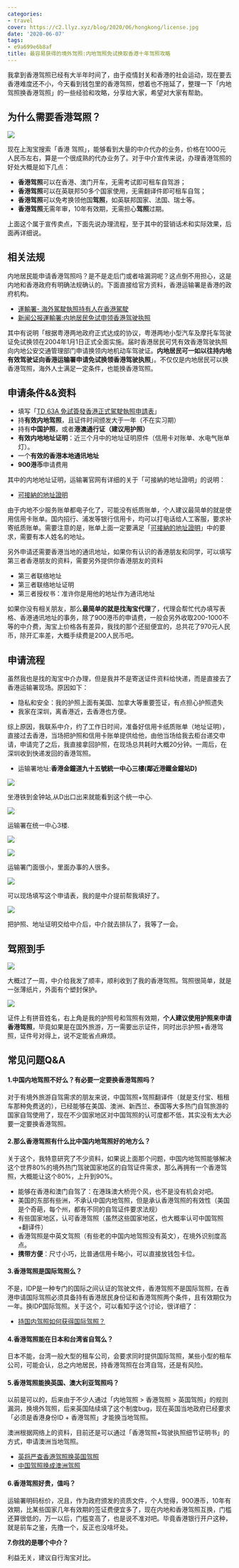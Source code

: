 ```yaml
---
categories:
- travel
cover: https://c2.llyz.xyz/blog/2020/06/hongkong/license.jpg
date: '2020-06-07'
tags:
- e9a699e6b8af
title: 最容易获得的境外驾照:内地驾照免试换取香港十年驾照攻略
---
```


我拿到香港驾照已经有大半年时间了，由于疫情封关和香港的社会运动，现在要去香港难度还不小，今天看到钱包里的香港驾照，想着也不拖延了，整理一下「内地驾照换香港驾照」的一些经验和攻略，分享给大家，希望对大家有帮助。

## 为什么需要香港驾照？

![](https://c2.llyz.xyz/blog/2020/06/hongkong/hk-1.jpg)

现在上淘宝搜索「香港 驾照」，能够看到大量的中介代办的业务，价格在1000元人民币左右，算是一个很成熟的代办业务了。对于中介宣传来说，办理香港驾照的好处大概是如下几点：

- **香港驾照**可以在香港、澳门开车，无需考试即可租车自驾游；
- **香港驾照**可以在英联邦50多个国家使用，无需翻译件即可租车自驾；
- **香港驾照**可以免考换领他国**驾照**，如英联邦国家、法国、瑞士等。
- **香港驾照**无需年审，10年有效期，无需担心**驾照**过期。

上面这个属于宣传卖点，下面先说办理流程，至于其中的营销话术和实际效果，后面再详细说。

## 相关法规

内地居民能申请香港驾照吗？是不是走后门或者啥漏洞呢？这点倒不用担心，这是内地和香港政府有明确法规确认的。下面直接给官方资料，香港运输署是香港的政府机构。

- [運輸署- 海外駕駛執照持有人在香港駕駛](https://www.td.gov.hk/tc/public_services/licences_and_permits/driving_licences/how_to_apply_for_a_driving_licence/driving_in_hong_kong_for_overseas_driving_licence_/index.html)
- [新闻公报運輸署:内地居民免试申领香港驾驶执照](https://www.td.gov.hk/sc/publications_and_press_releases/press_releases/transport_department/index_id_161.html)

其中有说明「根据粤港两地政府正式达成的协议，粤港两地小型汽车及摩托车驾驶证免试换领在2004年1月1日正式全面实施。届时香港居民可凭有效香港驾驶执照向内地公安交通管理部门申请换领内地机动车驾驶证。**内地居民可一如以往持内地有效驾驶证向香港运输署申请免试换领香港驾驶执照**」。不仅仅是内地居民可以换香港驾照，海外人士满足一定条件，也能换香港驾照。

## 申请条件&&资料

- 填写「[TD 63A 免試簽發香港正式駕駛執照申請表](https://www.td.gov.hk/filemanager/common/td63a(2017.11)_e-fillable_chi.pdf)」
- 持**有效内地驾照**，且证件时间颁发大于一年（不在实习期）
- 持有**中国护照**，或者**港澳通行证（建议用护照）**
- **有效内地地址证明**：近三个月中的地址证明原件（信用卡对账单、水电气账单灯）。
- 一个**有效的香港本地通讯地址**
- **900港币**申请费用

其中的内地地址证明，运输署官网有详细的关于「可接納的地址證明」的说明：

- [可接納的地址證明](https://www.td.gov.hk/tc/public_services/licences_and_permits/proof_of_address/index.html#apoa)

由于内地不少服务账单都电子化了，可能没有纸质账单，个人建议最简单的就是使用信用卡账单。国内招行、浦发等银行信用卡，均可以打电话给人工客服，要求补寄纸质账单。需要注意的是，账单上面一定要满足「[可接納的地址證明](https://www.td.gov.hk/tc/public_services/licences_and_permits/proof_of_address/index.html#apoa)」中的要求，需要有本人姓名的地址。

另外申请还需要香港当地的通讯地址，如果你有认识的香港朋友和同学，可以填写第三者香港朋友的资料，需要另外提供你香港朋友的资料

- 第三者联络地址
- 第三者联络地址证明
- 第三者授权书：准许你是用他的地址作为通讯地址

如果你没有相关朋友，那么**最简单的就是找淘宝代理**了，代理会帮忙代办填写表格、香港通讯地址的事务，除了900港币的申请费，一般会另外收取200-1000不等的中介费，淘宝上价格各有差异，我找的那个还挺便宜的，总共花了970元人民币，除开汇率差，大概手续费是200人民币吧。

## 申请流程

虽然我也是找的淘宝中介办理，但是我并不是寄送证件资料给快递，而是直接去了香港运输署现场。原因如下：

- 隐私和安全：我的护照上面有美国、加拿大等重要签证，有点担心护照遗失
- 我家在深圳，离香港近，去香港也方便。

综上原因，我联系中介，约了工作日时间，准备好信用卡纸质账单（地址证明），直接过去香港，当场把护照和信用卡账单提供给他，由他当场给我去柜台递交申请，申请完了之后，我直接拿回护照，在现场总共耗时大概20分钟。一周后，在深圳收到快递发回的香港驾照。

- 运输署地址:**香港金鐘道九十五號統一中心三樓(鄰近港鐵金鐘站D)**

![](https://c2.llyz.xyz/blog/2020/06/hongkong/l-12.JPG)

坐港铁到金钟站,从D出口出来就能看到这个统一中心.

![](https://c2.llyz.xyz/blog/2020/06/hongkong/l-3.JPG)

运输署在统一中心3楼.

![](https://c2.llyz.xyz/blog/2020/06/hongkong/l-4.JPG)

![](https://c2.llyz.xyz/blog/2020/06/hongkong/l-5.JPG)

运输署门面很小，里面办事的人很多。

![](https://c2.llyz.xyz/blog/2020/06/hongkong/l-10.JPG)

可以现场填写这个申请表，我的是中介提前帮我填好了。

![](https://c2.llyz.xyz/blog/2020/06/hongkong/l-7.JPG)

把护照、地址证明交给中介后，中介就去排队了，我等了一会。

## 驾照到手

![](https://c2.llyz.xyz/blog/2020/06/hongkong/license.jpg)

大概过了一周，中介给我发了顺丰，顺利收到了我的香港驾照。驾照很简单，就是一张薄纸片，外面有个塑封保护。

![](https://c2.llyz.xyz/blog/2020/06/hongkong/license2.jpg)

证件上有拼音姓名，右上角是我的护照号和驾照有效期，**个人建议使用护照来申请香港驾照**，毕竟如果是在国外旅游，万一需要出示证件，同时出示护照+香港驾照，证件号对得上，说不定能省点麻烦。

## 常见问题Q&A

#### 1.中国内地驾照不好么？有必要一定要换香港驾照吗？

对于有境外旅游自驾需求的朋友来说，中国驾照+驾照翻译件（就是支付宝、租租车那种免费送的），已经能够在美国、澳洲、新西兰、泰国等大多热门自驾旅游的国家自驾使用了，现在不少国家地区对中国驾照的认可度都不低，其实没有太大必要一定要换香港驾照。

#### 2.那么香港驾照有什么比中国内地驾照好的地方么？

关于这个，我特意研究了不少资料，如果说上面那个问题，中国内地驾照能够解决这个世界80%的境外热门驾驶国家地区的自驾证件需求，那么再拥有一个香港驾照，大概能让这个80%，上升到90%。

- 能够在香港和澳门自驾了：在港珠澳大桥兜个风，也不是没有机会对吧。
- 美国的东部有些洲，不承认中国内地驾照，但是承认香港驾照的有效性（美国是个奇葩，每个州，都有不同的自驾证件要求法规）
- 有些国家地区，认可香港驾照（虽然这些国家地区，也大概率认可中国驾照+翻译件）
- 香港驾照是中英文驾照（有些老的中国内地驾照没有英文），在境外识别度高点。
- **携带方便**：尺寸小巧，比普通信用卡略小，可以直接放钱包卡位。

#### 3.香港驾照是国际驾照么？

不是，IDP是一种专门的国际之间认证的驾驶文件，香港驾照不是国际驾照，在香港申请国际驾照必须具备持有香港居民身份证和香港驾照两个条件，且有效期仅为一年。换IDP国际驾照。关于这个，可以看知乎这个讨论，很详细了：

- [持国内驾照如何获得国际驾照？](https://www.zhihu.com/question/29740601)

#### 4.香港驾照能在日本和台湾省自驾么？

日本不能，台湾一般大型的租车公司，会要求同时提供国际驾照，某些小型的租车公司，可能会认，总之内地居民，持香港驾照在台湾自驾，还是有风险。

#### 5.香港驾照能换英国、澳大利亚驾照吗？

以前是可以的，后来由于不少人通过「内地驾照 > 香港驾照 > 英国驾照」的规则漏洞，换境外驾照，后来英国陆续填了这个制度bug，现在英国当地政府已经要求「必须是香港身份ID + 香港驾照」才能换当地驾照。

澳洲根据网络上的资料，目前还是可以通过「香港驾照+驾驶执照细节证明书」的方式，申请澳洲当地驾照。

- [英将严查香港驾照换英国驾照](https://www.bbc.com/ukchina/simp/uk_life/2012/02/120213_life_driving_licence)
- [中国驾照换成澳洲驾照](https://zhuanlan.zhihu.com/p/36204290)

#### 6.香港驾照好贵，值吗？

运输署明码标价，况且，作为政府颁发的资质文件，个人觉得，900港币，10年有效期，比某些国家几年有效期的签证费便宜多了，现在内地和香港驾照互换，门槛还算很低的，万一以后，门槛变高了，也是说不准对吧。毕竟香港银行开户这种，就是前车之鉴，先撸一个，反正也没啥坏处。

**7.你找的是哪个中介？**

利益无关，建议自行淘宝对比。
